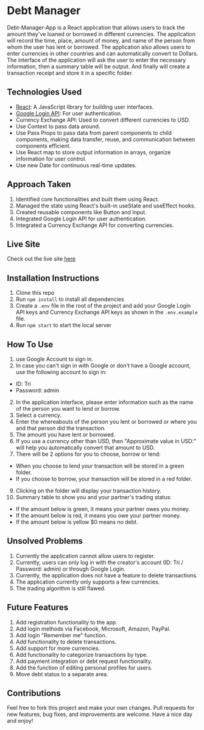# Debt Manager

Debt-Manager-App is a React application that allows users to track the amount they've loaned or borrowed in different currencies.
The application will record the time, place, amount of money, and name of the person from whom the user has lent or borrowed.
The application also allows users to enter currencies in other countries and can automatically convert to Dollars.
The interface of the application will ask the user to enter the necessary information, then a summary table will be output. And finally will create a transaction receipt and store it in a specific folder.

## Technologies Used

- [React](https://reactjs.org/): A JavaScript library for building user interfaces.
- [Google Login API](https://developers.google.com/identity/sign-in/web/sign-in): For user authentication.
- Currency Exchange API: Used to convert different currencies to USD.
- Use Context to pass data around.
- Use Pass Props to pass data from parent components to child components, making data transfer, reuse, and communication between components efficient.
- Use React map to store output information in arrays, organize information for user control.
- Use new Date for continuous real-time updates.

## Approach Taken

1. Identified core functionalities and built them using React.
2. Managed the state using React's built-in useState and useEffect hooks.
3. Created reusable components like Button and Input.
4. Integrated Google Login API for user authentication.
5. Integrated a Currency Exchange API for converting currencies.

## Live Site

Check out the live site [here](https://talentran.github.io/Mod-2-React-App-Project---Debt-Manager/)

## Installation Instructions

1. Clone this repo
2. Run `npm install` to install all dependencies
3. Create a `.env` file in the root of the project and add your Google Login API keys and Currency Exchange API keys as shown in the `.env.example` file.
4. Run `npm start` to start the local server

## How To Use
1. use Google Account to sign in. 
2. In case you can't sign in with Google or don't have a Google account, use the following account to sign in:
- ID: Tri
- Password: admin
2. In the application interface, please enter information such as the name of the person you want to lend or borrow.
3. Select a currency.
4. Enter the whereabouts of the person you lent or borrowed or where you and that person did the transaction.
5. The amount you have lent or borrowed.
6. If you use a currency other than USD, then "Approximate value in USD:" will help you automatically convert that amount to USD.
7. There will be 2 options for you to choose, borrow or lend:
- When you choose to lend your transaction will be stored in a green folder.
- If you choose to borrow, your transaction will be stored in a red folder.
9. Clicking on the folder will display your transaction history.
10. Summary table to show you and your partner's trading status:
- If the amount below is green, it means your partner owes you money.
- If the amount below is red, it means you owe your partner money.
- If the amount below is yellow $0 means no debt.

## Unsolved Problems

1. Currently the application cannot allow users to register.
2. Currently, users can only log in with the creator's account (ID: Tri / Password: admin) or through Google Login.
3. Currently, the application does not have a feature to delete transactions.
4. The application currently only supports a few currencies.
5. The trading algorithm is still flawed.

## Future Features

1. Add registration functionality to the app.
2. Add login methods via Facebook, Microsoft, Amazon, PayPal.
3. Add login "Remember me" function.
4. Add functionality to delete transactions.
5. Add support for more currencies.
6. Add functionality to categorize transactions by type.
7. Add payment integration or debt request functionality.
8. Add the function of editing personal profiles for users.
9. Move debt status to a separate area.

## Contributions

Feel free to fork this project and make your own changes. Pull requests for new features, bug fixes, and improvements are welcome.
Have a nice day and enjoy!
